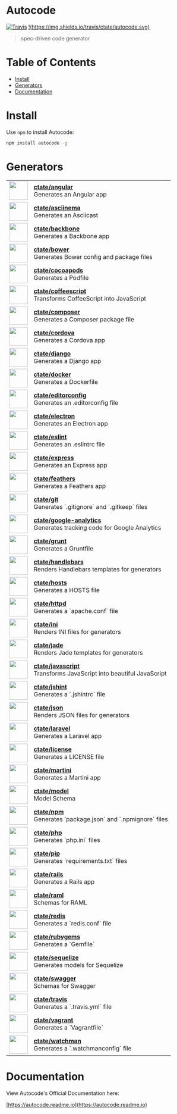 # Autocode 

[![Travis](https://img.shields.io/travis/ctate/autocode.svg)](https://travis-ci.org/ctate/autocode)
[!(https://img.shields.io/travis/ctate/autocode.svg)](https://travis-ci.org/ctate/autocode)

> spec-driven code generator

# Table of Contents

- [Install](#install)
- [Generators](#projects)
- [Documentation](#docs)

<a name="install"></a>

# Install

Use `npm` to install Autocode:

```sh
npm install autocode -g
```

<a name="projects"></a>

# Generators

<table width="100%">
  <tr>
    <td>
      <a href="https://github.com/ctate/angular">
        <img width="50" src="https://rawgit.com/ctate/angular/master/.autocode/icon.svg" />
      </a>
    </td>
    <td>
      <div><b><a href="https://github.com/ctate/angular">ctate/angular</a></b></div>
      Generates an Angular app
    </div>
  </tr>
  <tr>
    <td>
      <a href="https://github.com/ctate/asciinema">
        <img width="50" src="https://rawgit.com/ctate/asciinema/master/.autocode/icon.svg" />
      </a>
    </td>
    <td>
      <div><b><a href="https://github.com/ctate/asciinema">ctate/asciinema</a></b></div>
      Generates an Asciicast
    </div>
  </tr>
  <tr>
    <td>
      <a href="https://github.com/ctate/backbone">
        <img width="50" src="https://rawgit.com/ctate/backbone/master/.autocode/icon.svg" />
      </a>
    </td>
    <td>
      <div><b><a href="https://github.com/ctate/backbone">ctate/backbone</a></b></div>
      Generates a Backbone app
    </div>
  </tr>
  <tr>
    <td>
      <a href="https://github.com/ctate/bower">
        <img width="50" src="https://rawgit.com/ctate/bower/master/.autocode/icon.svg" />
      </a>
    </td>
    <td>
      <div><b><a href="https://github.com/ctate/bower">ctate/bower</a></b></div>
      Generates Bower config and package files
    </div>
  </tr>
  <tr>
    <td>
      <a href="https://github.com/ctate/cocoapods">
        <img width="50" src="https://rawgit.com/ctate/cocoapods/master/.autocode/icon.svg" />
      </a>
    </td>
    <td>
      <div><b><a href="https://github.com/ctate/cocoapods">ctate/cocoapods</a></b></div>
      Generates a Podfile
    </div>
  </tr>
  <tr>
    <td>
      <a href="https://github.com/ctate/coffeescript">
        <img width="50" src="https://rawgit.com/ctate/coffeescript/master/.autocode/icon.svg" />
      </a>
    </td>
    <td>
      <div><b><a href="https://github.com/ctate/coffeescript">ctate/coffeescript</a></b></div>
      Transforms CoffeeScript into JavaScript
    </div>
  </tr>
  <tr>
    <td>
      <a href="https://github.com/ctate/composer">
        <img width="50" src="https://rawgit.com/ctate/composer/master/.autocode/icon.svg" />
      </a>
    </td>
    <td>
      <div><b><a href="https://github.com/ctate/composer">ctate/composer</a></b></div>
      Generates a Composer package file
    </div>
  </tr>
  <tr>
    <td>
      <a href="https://github.com/ctate/cordova">
        <img width="50" src="https://rawgit.com/ctate/cordova/master/.autocode/icon.svg" />
      </a>
    </td>
    <td>
      <div><b><a href="https://github.com/ctate/cordova">ctate/cordova</a></b></div>
      Generates a Cordova app
    </div>
  </tr>
  <tr>
    <td>
      <a href="https://github.com/ctate/django">
        <img width="50" src="https://rawgit.com/ctate/django/master/.autocode/icon.svg" />
      </a>
    </td>
    <td>
      <div><b><a href="https://github.com/ctate/django">ctate/django</a></b></div>
      Generates a Django app
    </div>
  </tr>
  <tr>
    <td>
      <a href="https://github.com/ctate/docker">
        <img width="50" src="https://rawgit.com/ctate/docker/master/.autocode/icon.svg" />
      </a>
    </td>
    <td>
      <div><b><a href="https://github.com/ctate/docker">ctate/docker</a></b></div>
      Generates a Dockerfile
    </div>
  </tr>
  <tr>
    <td>
      <a href="https://github.com/ctate/editorconfig">
        <img width="50" src="https://rawgit.com/ctate/editorconfig/master/.autocode/icon.svg" />
      </a>
    </td>
    <td>
      <div><b><a href="https://github.com/ctate/editorconfig">ctate/editorconfig</a></b></div>
      Generates an .editorconfig file
    </div>
  </tr>
  <tr>
    <td>
      <a href="https://github.com/ctate/electron">
        <img width="50" src="https://rawgit.com/ctate/electron/master/.autocode/icon.svg" />
      </a>
    </td>
    <td>
      <div><b><a href="https://github.com/ctate/electron">ctate/electron</a></b></div>
      Generates an Electron app
    </div>
  </tr>
  <tr>
    <td>
      <a href="https://github.com/ctate/eslint">
        <img width="50" src="https://rawgit.com/ctate/eslint/master/.autocode/icon.svg" />
      </a>
    </td>
    <td>
      <div><b><a href="https://github.com/ctate/eslint">ctate/eslint</a></b></div>
      Generates an .eslintrc file
    </div>
  </tr>
  <tr>
    <td>
      <a href="https://github.com/ctate/express">
        <img width="50" src="https://rawgit.com/ctate/express/master/.autocode/icon.svg" />
      </a>
    </td>
    <td>
      <div><b><a href="https://github.com/ctate/express">ctate/express</a></b></div>
      Generates an Express app
    </div>
  </tr>
  <tr>
    <td>
      <a href="https://github.com/ctate/feathers">
        <img width="50" src="https://rawgit.com/ctate/feathers/master/.autocode/icon.svg" />
      </a>
    </td>
    <td>
      <div><b><a href="https://github.com/ctate/feathers">ctate/feathers</a></b></div>
      Generates a Feathers app
    </div>
  </tr>
  <tr>
    <td>
      <a href="https://github.com/ctate/git">
        <img width="50" src="https://rawgit.com/ctate/git/master/.autocode/icon.svg" />
      </a>
    </td>
    <td>
      <div><b><a href="https://github.com/ctate/git">ctate/git</a></b></div>
      Generates `.gitignore` and `.gitkeep` files
    </div>
  </tr>
  <tr>
    <td>
      <a href="https://github.com/ctate/google-analytics">
        <img width="50" src="https://rawgit.com/ctate/google-analytics/master/.autocode/icon.svg" />
      </a>
    </td>
    <td>
      <div><b><a href="https://github.com/ctate/google-analytics">ctate/google-analytics</a></b></div>
      Generates tracking code for Google Analytics
    </div>
  </tr>
  <tr>
    <td>
      <a href="https://github.com/ctate/grunt">
        <img width="50" src="https://rawgit.com/ctate/grunt/master/.autocode/icon.svg" />
      </a>
    </td>
    <td>
      <div><b><a href="https://github.com/ctate/grunt">ctate/grunt</a></b></div>
      Generates a Gruntfile
    </div>
  </tr>
  <tr>
    <td>
      <a href="https://github.com/ctate/handlebars">
        <img width="50" src="https://rawgit.com/ctate/handlebars/master/.autocode/icon.svg" />
      </a>
    </td>
    <td>
      <div><b><a href="https://github.com/ctate/handlebars">ctate/handlebars</a></b></div>
      Renders Handlebars templates for generators
    </div>
  </tr>
  <tr>
    <td>
      <a href="https://github.com/ctate/hosts">
        <img width="50" src="https://rawgit.com/ctate/hosts/master/.autocode/icon.svg" />
      </a>
    </td>
    <td>
      <div><b><a href="https://github.com/ctate/hosts">ctate/hosts</a></b></div>
      Generates a HOSTS file
    </div>
  </tr>
  <tr>
    <td>
      <a href="https://github.com/ctate/httpd">
        <img width="50" src="https://rawgit.com/ctate/httpd/master/.autocode/icon.svg" />
      </a>
    </td>
    <td>
      <div><b><a href="https://github.com/ctate/httpd">ctate/httpd</a></b></div>
      Generates a `apache.conf` file
    </div>
  </tr>
  <tr>
    <td>
      <a href="https://github.com/ctate/ini">
        <img width="50" src="https://rawgit.com/ctate/ini/master/.autocode/icon.svg" />
      </a>
    </td>
    <td>
      <div><b><a href="https://github.com/ctate/ini">ctate/ini</a></b></div>
      Renders INI files for generators
    </div>
  </tr>
  <tr>
    <td>
      <a href="https://github.com/ctate/jade">
        <img width="50" src="https://rawgit.com/ctate/jade/master/.autocode/icon.svg" />
      </a>
    </td>
    <td>
      <div><b><a href="https://github.com/ctate/jade">ctate/jade</a></b></div>
      Renders Jade templates for generators
    </div>
  </tr>
  <tr>
    <td>
      <a href="https://github.com/ctate/javascript">
        <img width="50" src="https://rawgit.com/ctate/javascript/master/.autocode/icon.svg" />
      <a/>
    </td>
    <td>
      <div><b><a href="https://github.com/ctate/javascript">ctate/javascript</a></b></div>
      Transforms JavaScript into beautiful JavaScript
    </div>
  </tr>
  <tr>
    <td>
      <a href="https://github.com/ctate/jshint">
        <img width="50" src="https://rawgit.com/ctate/jshint/master/.autocode/icon.svg" />
      </a>
    </td>
    <td>
      <div><b><a href="https://github.com/ctate/jshint">ctate/jshint</a></b></div>
      Generates a `.jshintrc` file
    </div>
  </tr>
  <tr>
    <td>
      <a href="https://github.com/ctate/json">
        <img width="50" src="https://rawgit.com/ctate/json/master/.autocode/icon.svg" />
      </a>
    </td>
    <td>
      <div><b><a href="https://github.com/ctate/json">ctate/json</a></b></div>
      Renders JSON files for generators
    </div>
  </tr>
  <tr>
    <td>
      <a href="https://github.com/ctate/laravel">
        <img width="50" src="https://rawgit.com/ctate/laravel/master/.autocode/icon.svg" />
      </a>
    </td>
    <td>
      <div><b><a href="https://github.com/ctate/laravel">ctate/laravel</a></b></div>
      Generates a Laravel app
    </div>
  </tr>
  <tr>
    <td>
      <a href="https://github.com/ctate/license">
        <img width="50" src="https://rawgit.com/ctate/license/master/.autocode/icon.svg" />
      </a>
    </td>
    <td>
      <div><b><a href="https://github.com/ctate/license">ctate/license</a></b></div>
      Generates a LICENSE file
    </div>
  </tr>
  <tr>
    <td>
      <a href="https://github.com/ctate/martini">
        <img width="50" src="https://rawgit.com/ctate/martini/master/.autocode/icon.svg" />
      </a>
    </td>
    <td>
      <div><b><a href="https://github.com/ctate/martini">ctate/martini</a></b></div>
      Generates a Martini app
    </div>
  </tr>
  <tr>
    <td>
      <a href="https://github.com/ctate/model">
        <img width="50" src="https://rawgit.com/ctate/model/master/.autocode/icon.svg" />
      </a>
    </td>
    <td>
      <div><b><a href="https://github.com/ctate/model">ctate/model</a></b></div>
      Model Schema
    </div>
  </tr>
  <tr>
    <td>
      <a href="https://github.com/ctate/npm">
        <img width="50" src="https://rawgit.com/ctate/npm/master/.autocode/icon.svg" />
      </a>
    </td>
    <td>
      <div><b><a href="https://github.com/ctate/npm">ctate/npm</a></b></div>
      Generates `package.json` and `.npmignore` files
    </div>
  </tr>
  <tr>
    <td>
      <a href="https://github.com/ctate/php">
        <img width="50" src="https://rawgit.com/ctate/php/master/.autocode/icon.svg" />
      </a>
    </td>
    <td>
      <div><b><a href="https://github.com/ctate/php">ctate/php</a></b></div>
      Generates `php.ini` files
    </div>
  </tr>
  <tr>
    <td>
      <a href="https://github.com/ctate/pip">
        <img width="50" src="https://rawgit.com/ctate/pip/master/.autocode/icon.svg" />
      </a>
    </td>
    <td>
      <div><b><a href="https://github.com/ctate/pip">ctate/pip</a></b></div>
      Generates `requirements.txt` files
    </div>
  </tr>
  <tr>
    <td>
      <a href="https://github.com/ctate/rails">
        <img width="50" src="https://rawgit.com/ctate/rails/master/.autocode/icon.svg" />
      </a>
    </td>
    <td>
      <div><b><a href="https://github.com/ctate/rails">ctate/rails</a></b></div>
      Generates a Rails app
    </div>
  </tr>
  <tr>
    <td>
      <a href="https://github.com/ctate/raml">
        <img width="50" src="https://rawgit.com/ctate/raml/master/.autocode/icon.svg" />
      </a>
    </td>
    <td>
      <div><b><a href="https://github.com/ctate/raml">ctate/raml</a></b></div>
      Schemas for RAML
    </div>
  </tr>
  <tr>
    <td>
      <a href="https://github.com/ctate/redis">
        <img width="50" src="https://rawgit.com/ctate/redis/master/.autocode/icon.svg" />
      </a>
    </td>
    <td>
      <div><b><a href="https://github.com/ctate/redis">ctate/redis</a></b></div>
      Generates a `redis.conf` file
    </div>
  </tr>
  <tr>
    <td>
      <a href="https://github.com/ctate/rubygems">
        <img width="50" src="https://rawgit.com/ctate/rubygems/master/.autocode/icon.svg" />
      </a>
    </td>
    <td>
      <div><b><a href="https://github.com/ctate/rubygems">ctate/rubygems</a></b></div>
      Generates a `Gemfile`
    </div>
  </tr>
  <tr>
    <td>
      <a href="https://github.com/ctate/sequelize">
        <img width="50" src="https://rawgit.com/ctate/sequelize/master/.autocode/icon.svg" />
      </a>
    </td>
    <td>
      <div><b><a href="https://github.com/ctate/sequelize">ctate/sequelize</a></b></div>
      Generates models for Sequelize
    </div>
  </tr>
  <tr>
    <td>
      <a href="https://github.com/ctate/swagger">
        <img width="50" src="https://rawgit.com/ctate/swagger/master/.autocode/icon.svg" />
      </a>
    </td>
    <td>
      <div><b><a href="https://github.com/ctate/swagger">ctate/swagger</a></b></div>
      Schemas for Swagger
    </div>
  </tr>
  <tr>
    <td>
      <a href="https://github.com/ctate/travis">
        <img width="50" src="https://rawgit.com/ctate/travis/master/.autocode/icon.svg" />
      </a>
    </td>
    <td>
      <div><b><a href="https://github.com/ctate/travis">ctate/travis</a></b></div>
      Generates a `.travis.yml` file
    </div>
  </tr>
  <tr>
    <td>
      <a href="https://github.com/ctate/vagrant">
        <img width="50" src="https://rawgit.com/ctate/vagrant/master/.autocode/icon.svg" />
      </a>
    </td>
    <td>
      <div><b><a href="https://github.com/ctate/vagrant">ctate/vagrant</a></b></div>
      Generates a `Vagrantfile`
    </div>
  </tr>
  <tr>
    <td>
      <a href="https://github.com/ctate/watchman">
        <img width="50" src="https://rawgit.com/ctate/watchman/master/.autocode/icon.svg" />
      </a>
    </td>
    <td>
      <div><b><a href="https://github.com/ctate/watchman">ctate/watchman</a></b></div>
      Generates a `.watchmanconfig` file
    </div>
  </tr>
</table>

<a name="docs"></a>

# Documentation

View Autocode's Official Documentation here:

[https://autocode.readme.io](https://autocode.readme.io)

